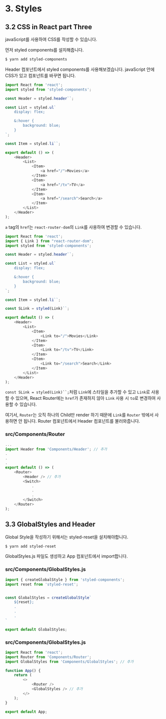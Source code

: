 # 3. Styles

## 3.2 CSS in React part Three

javaScript를 사용하여 CSS를 작성할 수 있습니다.

먼저 styled components를 설치해줍니다.

```bash
$ yarn add styled-components
```

Header 컴포넌트에서 styled components를 사용해보겠습니다. javaScript 안에 CSS가 있고 컴포넌트를 바꾸면 됩니다.

```javascript
import React from 'react';
import styled from 'styled-components';

const Header = styled.header``;

const List = styled.ul`
    display: flex;

    &:hover {
        background: blue;
    }
`;

const Item = styled.li``;

export default () => (
    <Header>
        <List>
            <Item>
                <a href="/">Movies</a>
            </Item>
            <Item>
                <a href="/tv">TV</a>
            </Item>
            <Item>
                <a href="/search">Search</a>
            </Item>
        </List>
    </Header>
);
```

`a` tag의 `href`는 `react-router-dom`의 `Link`를 사용하여 변경할 수 있습니다.

```javascript
import React from 'react';
import { Link } from "react-router-dom";
import styled from 'styled-components';

const Header = styled.header``;

const List = styled.ul`
    display: flex;

    &:hover {
        background: blue;
    }
`;

const Item = styled.li``;

const SLink = styled(Link)``;

export default () => (
    <Header>
        <List>
            <Item>
                <Link to="/">Movies</Link>
            </Item>
            <Item>
                <Link to="/tv">TV</Link>
            </Item>
            <Item>
                <Link to="/search">Search</Link>
            </Item>
        </List>
    </Header>
);
```

`const SLink = styled(Link)``;`처럼 `Link`에 스타일을 추가할 수 있고 `Link`로 사용할 수 있으며, React Router에는 `href`가 존재하지 않아 `Link` 사용 시 `to`로 변경하여 사용할 수 있습니다.

여기서, `Router`는 오직 하나의 Child만 render 하기 때문에 `Link`를 `Router` 밖에서 사용하면 안 됩니다. Router 컴포넌트에서 Header 컴포넌트를 불러와줍니다.

### **src/Components/Router**

```javascript
...
import Header from 'Components/Header'; // 추가
.
.
.
export default () => (
    <Router>
        <Header /> // 추가
        <Switch>
            .
            .
            .
        </Switch>
    </Router>
);
```

## 3.3 GlobalStyles and Header

Global Style을 작성하기 위해서는 styled-reset을 설치해야합니다.

```bash
$ yarn add styled-reset
```

GlobalStyles.js 파일도 생성하고 App 컴포넌트에서 import합니다.

### **src/Components/GlobalStyles.js**

```javascript
import { createGlobalStyle } from 'styled-components';
import reset from 'styled-reset';


const GlobalStyles = createGlobalStyle`
    ${reset};
    .
    .
    .
`

export default GlobalStyles;
```

### **src/Components/GlobalStyles.js**

```javascript
import React from 'react';
import Router from 'Components/Router';
import GlobalStyles from 'Components/GlobalStyles'; // 추가

function App() {
    return (
        <>
            <Router />
            <GlobalStyles /> // 추가
        </>
    );
}

export default App;
```
